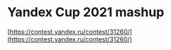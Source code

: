 # Yandex Cup 2021 mashup

[https://contest.yandex.ru/contest/31260/](https://contest.yandex.ru/contest/31260/)

